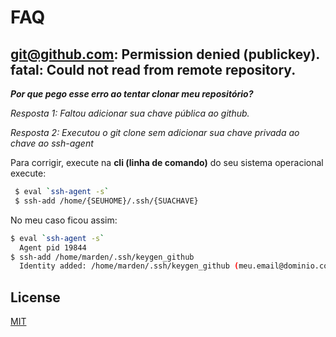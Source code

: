 # FAQ

## git@github.com: Permission denied (publickey). fatal: Could not read from remote repository.

***Por que pego esse erro ao tentar clonar meu repositório?***

_Resposta 1: Faltou adicionar sua chave pública ao github._

_Resposta 2: Executou o git clone sem adicionar sua chave privada ao chave ao ssh-agent_

Para corrigir, execute na **cli (linha de comando)** do seu sistema operacional execute:
```bash
 $ eval `ssh-agent -s`
 $ ssh-add /home/{SEUHOME}/.ssh/{SUACHAVE}
```
No meu caso ficou assim:
```bash
$ eval `ssh-agent -s`
  Agent pid 19844
$ ssh-add /home/marden/.ssh/keygen_github
  Identity added: /home/marden/.ssh/keygen_github (meu.email@dominio.com)
```


## License
[MIT](https://choosealicense.com/licenses/mit/)
